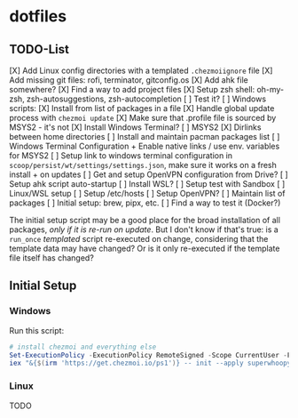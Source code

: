 # dotfiles

## TODO-List

[X] Add Linux config directories with a templated `.chezmoiignore` file
[X] Add missing git files: rofi, terminator, gitconfig.os
[X] Add ahk file somewhere?
[X] Find a way to add project files
[X] Setup zsh shell: oh-my-zsh, zsh-autosuggestions, zsh-autocompletion
    [ ] Test it?
[ ] Windows scripts:
    [X] Install from list of packages in a file
    [X] Handle global update process with `chezmoi update`
    [X] Make sure that .profile file is sourced by MSYS2 - it's not
    [X] Install Windows Terminal?
    [ ] MSYS2
        [X] Dirlinks between home directories
        [ ] Install and maintain pacman packages list
    [ ] Windows Terminal Configuration + Enable native links / use env. variables for MSYS2
        [ ] Setup link to windows terminal configuration in `scoop/persist/wt/settings/settings.json`, make sure it works on a fresh install + on updates
    [ ] Get and setup OpenVPN configuration from Drive?
    [ ] Setup ahk script auto-startup
    [ ] Install WSL?
    [ ] Setup test with Sandbox
[ ] Linux/WSL setup
    [ ] Setup /etc/hosts
    [ ] Setup OpenVPN?
    [ ] Maintain list of packages
    [ ] Initial setup: brew, pipx, etc.
    [ ] Find a way to test it (Docker?)

The initial setup script may be a good place for the broad installation of all packages, *only if it is re-run on update*. But I don't know if that's true: is a `run_once` *templated* script re-executed on change, considering that the template data may have changed? Or is it only re-executed if the template file itself has changed?

## Initial Setup

### Windows

Run this script:

```ps1
# install chezmoi and everything else
Set-ExecutionPolicy -ExecutionPolicy RemoteSigned -Scope CurrentUser -Force
iex "&{$(irm 'https://get.chezmoi.io/ps1')} -- init --apply superwhoopy"
```


### Linux

TODO
